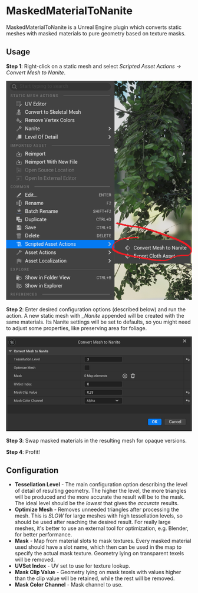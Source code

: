 # MaskedMaterialToNanite

MaskedMaterialToNanite is a Unreal Engine plugin which converts static meshes with masked materials to pure geometry based on texture masks.

## Usage

**Step 1**: Right-click on a static mesh and select _Scripted Asset Actions -> Convert Mesh to Nanite_. 

![context menu option](images/menu.png)

**Step 2**: Enter desired configuration options (described below) and run the action. A new static mesh with *_Nanite* appended will be created with the same materials. Its Nanite settings will be set to defaults, so you might need to adjust some properties, like preserving area for foliage.

![configuration](images/config.png)

**Step 3**: Swap masked materials in the resulting mesh for opaque versions.

**Step 4**: Profit!

## Configuration

* **Tessellation Level** - The main configuration option describing the level of detail of resulting geometry. The higher the level, the more triangles will be produced and the more accurate the result will be to the mask. The ideal level should be the _lowest_ that gives the _accurate_ results.
* **Optimize Mesh** - Removes unneeded triangles after processing the mesh. This is _SLOW_ for large meshes with high tessellation levels, so should be used after reaching the desired result. For really large meshes, it's better to use an external tool for optimization, e.g. Blender, for better performance.
* **Mask** - Map from material slots to mask textures. Every masked material used should have a slot name, which then can be used in the map to specify the actual mask texture. Geometry lying on transparent texels will be removed.
* **UVSet Index** - UV set to use for texture lookup.
* **Mask Clip Value** - Geometry lying on mask texels with values higher than the clip value will be retained, while the rest will be removed.
* **Mask Color Channel** - Mask channel to use.
  
